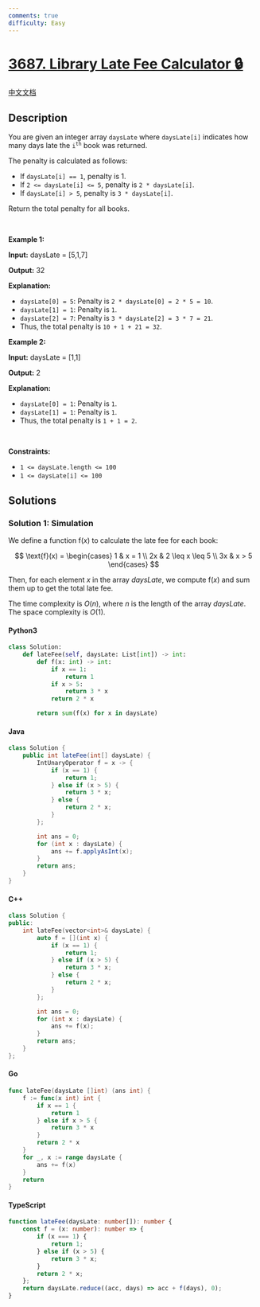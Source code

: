 ```yaml
---
comments: true
difficulty: Easy
---
```


<!-- problem:start -->

# [3687. Library Late Fee Calculator 🔒](https://leetcode.com/problems/library-late-fee-calculator)

[中文文档](/solution/3600-3699/3687.Library%20Late%20Fee%20Calculator/README.md)

## Description

<!-- description:start -->

<p>You are given an integer array <code>daysLate</code> where <code>daysLate[i]</code> indicates how many days late the <code>i<sup>th</sup></code> book was returned.</p>

<p>The penalty is calculated as follows:</p>

<ul>
	<li>If <code>daysLate[i] == 1</code>, penalty is 1.</li>
	<li>If <code>2 &lt;= daysLate[i] &lt;= 5</code>, penalty is <code>2 * daysLate[i]</code>.</li>
	<li>If <code>daysLate[i] &gt; 5</code>, penalty is <code>3 * daysLate[i]</code>.</li>
</ul>

<p>Return the total penalty for all books.</p>

<p>&nbsp;</p>
<p><strong class="example">Example 1:</strong></p>

<div class="example-block">
<p><strong>Input:</strong> <span class="example-io">daysLate = [5,1,7]</span></p>

<p><strong>Output:</strong> <span class="example-io">32</span></p>

<p><strong>Explanation:</strong></p>

<ul>
	<li><code>daysLate[0] = 5</code>: Penalty is <code>2 * daysLate[0] = 2 * 5 = 10</code>.</li>
	<li><code>daysLate[1] = 1</code>: Penalty is <code>1</code>.</li>
	<li><code>daysLate[2] = 7</code>: Penalty is <code>3 * daysLate[2] = 3 * 7 = 21</code>.</li>
	<li>Thus, the total penalty is <code>10 + 1 + 21 = 32</code>.</li>
</ul>
</div>

<p><strong class="example">Example 2:</strong></p>

<div class="example-block">
<p><strong>Input:</strong> <span class="example-io">daysLate = [1,1]</span></p>

<p><strong>Output:</strong> <span class="example-io">2</span></p>

<p><strong>Explanation:</strong></p>

<ul>
	<li><code>daysLate[0] = 1</code>: Penalty is <code>1</code>.</li>
	<li><code>daysLate[1] = 1</code>: Penalty is <code>1</code>.</li>
	<li>Thus, the total penalty is <code>1 + 1 = 2</code>.</li>
</ul>
</div>

<p>&nbsp;</p>
<p><strong>Constraints:</strong></p>

<ul>
	<li><code>1 &lt;= daysLate.length &lt;= 100</code></li>
	<li><code>1 &lt;= daysLate[i] &lt;= 100</code></li>
</ul>

<!-- description:end -->

## Solutions

<!-- solution:start -->

### Solution 1: Simulation

We define a function $\text{f}(x)$ to calculate the late fee for each book:

$$
\text{f}(x) = \begin{cases}
1 & x = 1 \\
2x & 2 \leq x \leq 5 \\
3x & x > 5
\end{cases}
$$

Then, for each element $x$ in the array $\textit{daysLate}$, we compute $\text{f}(x)$ and sum them up to get the total late fee.

The time complexity is $O(n)$, where $n$ is the length of the array $\textit{daysLate}$. The space complexity is $O(1)$.

<!-- tabs:start -->

#### Python3

```python
class Solution:
    def lateFee(self, daysLate: List[int]) -> int:
        def f(x: int) -> int:
            if x == 1:
                return 1
            if x > 5:
                return 3 * x
            return 2 * x

        return sum(f(x) for x in daysLate)
```

#### Java

```java
class Solution {
    public int lateFee(int[] daysLate) {
        IntUnaryOperator f = x -> {
            if (x == 1) {
                return 1;
            } else if (x > 5) {
                return 3 * x;
            } else {
                return 2 * x;
            }
        };

        int ans = 0;
        for (int x : daysLate) {
            ans += f.applyAsInt(x);
        }
        return ans;
    }
}
```

#### C++

```cpp
class Solution {
public:
    int lateFee(vector<int>& daysLate) {
        auto f = [](int x) {
            if (x == 1) {
                return 1;
            } else if (x > 5) {
                return 3 * x;
            } else {
                return 2 * x;
            }
        };

        int ans = 0;
        for (int x : daysLate) {
            ans += f(x);
        }
        return ans;
    }
};
```

#### Go

```go
func lateFee(daysLate []int) (ans int) {
	f := func(x int) int {
		if x == 1 {
			return 1
		} else if x > 5 {
			return 3 * x
		}
		return 2 * x
	}
	for _, x := range daysLate {
		ans += f(x)
	}
	return
}
```

#### TypeScript

```ts
function lateFee(daysLate: number[]): number {
    const f = (x: number): number => {
        if (x === 1) {
            return 1;
        } else if (x > 5) {
            return 3 * x;
        }
        return 2 * x;
    };
    return daysLate.reduce((acc, days) => acc + f(days), 0);
}
```

<!-- tabs:end -->

<!-- solution:end -->

<!-- problem:end -->
